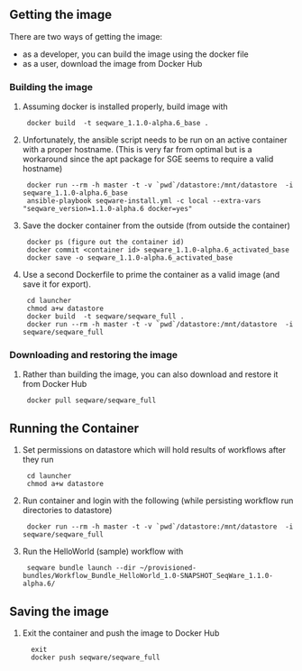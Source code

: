 ## Getting the image

There are two ways of getting the image:
* as a developer, you can build the image using the docker file
* as a user, download the image from Docker Hub

### Building the image

1. Assuming docker is installed properly, build image with 

        docker build  -t seqware_1.1.0-alpha.6_base .

2. Unfortunately, the ansible script needs to be run on an active container with a proper hostname. (This is very far from optimal but is a workaround since the apt package for SGE seems to require a valid hostname)

        docker run --rm -h master -t -v `pwd`/datastore:/mnt/datastore  -i seqware_1.1.0-alpha.6_base
        ansible-playbook seqware-install.yml -c local --extra-vars "seqware_version=1.1.0-alpha.6 docker=yes"
     
3. Save the docker container from the outside (from outside the container)

        docker ps (figure out the container id)
        docker commit <container id> seqware_1.1.0-alpha.6_activated_base
        docker save -o seqware_1.1.0-alpha.6_activated_base

4. Use a second Dockerfile to prime the container as a valid image (and save it for export).           

        cd launcher
        chmod a+w datastore
        docker build  -t seqware/seqware_full .
        docker run --rm -h master -t -v `pwd`/datastore:/mnt/datastore  -i seqware/seqware_full
        

### Downloading and restoring the image

1. Rather than building the image, you can also download and restore it from Docker Hub

        docker pull seqware/seqware_full 

## Running the Container

1. Set permissions on datastore which will hold results of workflows after they run

        cd launcher
        chmod a+w datastore

2. Run container and login with the following (while persisting workflow run directories to datastore)
 
        docker run --rm -h master -t -v `pwd`/datastore:/mnt/datastore  -i seqware/seqware_full

3. Run the HelloWorld (sample) workflow with 

        seqware bundle launch --dir ~/provisioned-bundles/Workflow_Bundle_HelloWorld_1.0-SNAPSHOT_SeqWare_1.1.0-alpha.6/
        
## Saving the image

1. Exit the container and push the image to Docker Hub 

         exit
         docker push seqware/seqware_full
